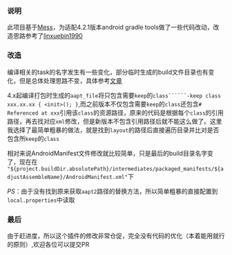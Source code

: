 ### 说明
 此项目基于[Mess](https://github.com/eleme/Mess)，为适配4.2.1版本android gradle tools做了一些代码改动，改造思路参考了[linxuebin1990](https://github.com/linxuebin1990/Mess)

### 改造
 编译相关的task的名字发生有一些变化，部分临时生成的build文件目录也有变化，但是总体处理思路不变，具体参考[文章](https://blog.csdn.net/wolinxuebin/article/details/86631368)

 4.x起编译打包时生成的```aapt_file```将只包含需要```keep```的```class``````-keep class xxx.xx.xx { <init>(); }```,而之前版本不仅包含需要```keep```的```class```还包含```# Referenced at xxx```引用该```class```的资源路径，原来的代码是根据每个```class```的引用路径，再去找对应```xml```修改，但是新版本不包含引用路径后就不能这么做了。这里我选择了最简单粗暴的做法，就是找到```layout```的路径后直接遍历目录并比对是否包含所```keep```的```class```

 相对来说AndroidManifest文件修改就比较简单，只是最后的build目录名字变了，现在在```
 "${project.buildDir.absolutePath}/intermediates/packaged_manifests/${adjustAssembleName}/AndroidManifest.xml"```下

 *PS*：由于没有找到原来获取```aapt2```路径的替换方法，所以简单粗暴的直接配置到```local.properties```中读取

### 最后
 由于赶进度，所以这个插件的修改非常仓促，完全没有代码的优化（本着能用就行的原则）,欢迎各位可以提交PR
